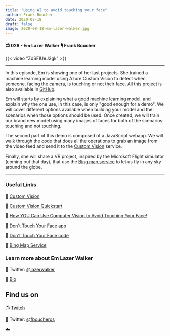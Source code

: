 ```yaml
---
title: "Using AI to avoid touching your face"
author: Frank Boucher
date: 2020-08-18
draft: false
image: 2020-08-18-em-lazer-walker.jpg
---
```


#### 📺 028 - Em Lazer Walker 🎙️ Frank Boucher

<!--more-->

{{< video "ZdSFIUeJ2gk" >}}

---

In this episode, Em is showing one of her last projects. She trained a machine learning model using Azure Custom Vision to detect when someone, facing the camera, is touching or not their face. All this project is also available in [GitHub](https://github.com/lazerwalker/dont-touch-your-face).

Em will starts by explaining what a good machine learning model, and explain why the one use, in this case, is only "good enough for a demo".  We will cover different options available when building your model and the scenarios when those options should be used. Once created, we will train our brand new model using many images of faces for both of the scenarios: touching and not touching. 

The second part of this demo is composed of a JavaScript webapp. We will walk through the code that does all the operations to grab an image from the video feed and send it to the [Custom Vision](https://azure.microsoft.com/en-ca/services/cognitive-services/custom-vision-service/?WT.mc.id=allaroundazure-blog-emwalker) service.

Finally, she will share a VR project, inspired by the Microsoft Flight simulator (coming out that day), that use the [Bing map service](https://www.microsoft.com/en-us/maps/choose-your-bing-maps-api?WT.mc.id=allaroundazure-blog-emwalker) to let us fly in any sky around the globe.

---

### Useful Links

🔗 [Custom Vision](https://azure.microsoft.com/en-ca/services/cognitive-services/custom-vision-service/?WT.mc.id=allaroundazure-blog-emwalker)

🔗 [Custom Vision Quickstart](https://docs.microsoft.com/en-us/azure/cognitive-services/custom-vision-service/getting-started-build-a-classifier?WT.mc.id=allaroundazure-blog-emwalker)

🔗 [How YOU Can Use Computer Vision to Avoid Touching Your Face!](https://lzrwlkr.me/dont-touch-your-face-writeup)

🔗 [Don't Touch Your Face app](https://lazerwalker.com/dont-touch-your-face)

🔗 [Don't Touch Your Face code](https://github.com/lazerwalker/dont-touch-your-face) 

🔗 [Bing Map Service](https://www.microsoft.com/en-us/maps/choose-your-bing-maps-api?WT.mc.id=allaroundazure-blog-emwalker)


### Learn more about Em Lazer Walker

🔗 Twitter: [@lazerwalker](https://twitter.com/lazerwalker)

🔗 [Bio](https://developer.microsoft.com/en-us/advocates/em-lazerwalker)



## Find us on

📺 [Twitch](https://www.twitch.tv/microsoftdeveloper)

🔗 Twitter: [@fboucheros](https://twitter.com/fboucheros)


☁️

